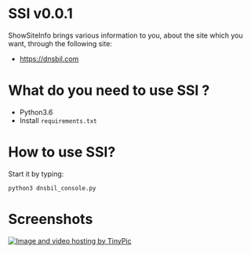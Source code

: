  SSI v0.0.1
===============
ShowSiteInfo brings various information to you, about the site which you want, through the following site:

- https://dnsbil.com

What do you need to use SSI ?
===================

- Python3.6
- Install `requirements.txt`

How to use SSI?
===================
Start it by typing:

    python3 dnsbil_console.py
    
Screenshots
====================

<a href="http://tinypic.com?ref=29prl3q" target="_blank"><img src="http://i65.tinypic.com/29prl3q.png" border="0" alt="Image and video hosting by TinyPic"></a>



